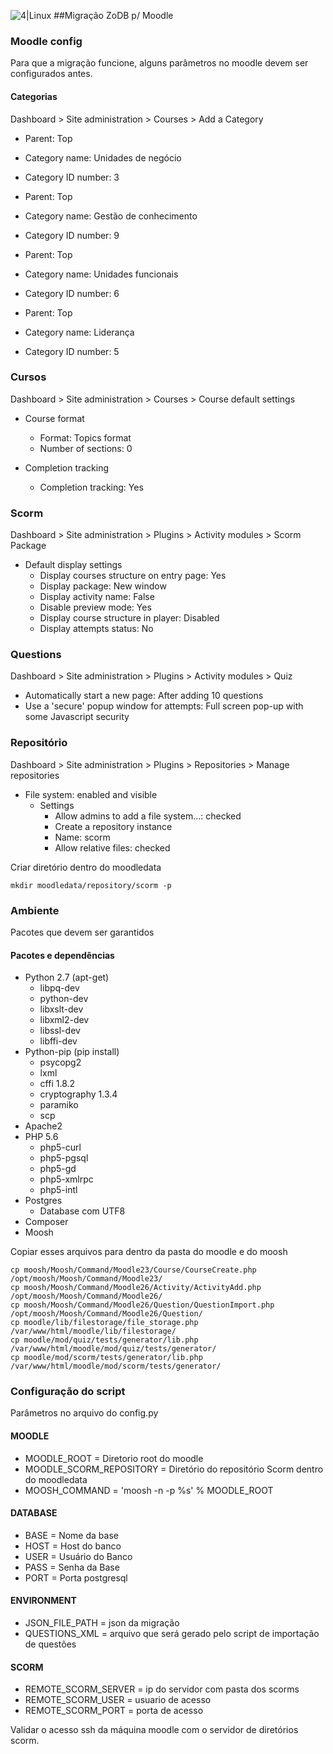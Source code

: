![4|Linux](http://certificados.4linux.com.br/logo-top.png)
##Migração ZoDB p/ Moodle
### Moodle config
Para que a migração funcione, alguns parâmetros no moodle devem ser configurados antes.
#### Categorias
Dashboard > Site administration > Courses > Add a Category
- Parent: Top
- Category name: Unidades de negócio
- Category ID number: 3


- Parent: Top
- Category name: Gestão de conhecimento
- Category ID number: 9


- Parent: Top
- Category name: Unidades funcionais
- Category ID number: 6


- Parent: Top
- Category name: Liderança
- Category ID number: 5

### Cursos
Dashboard > Site administration > Courses > Course default settings
- Course format
  - Format: Topics format
  - Number of sections: 0

- Completion tracking
  - Completion tracking: Yes

### Scorm
Dashboard > Site administration > Plugins > Activity modules > Scorm Package
- Default display settings
    - Display courses structure on entry page: Yes
    - Display package: New window
    - Display activity name: False
    - Disable preview mode: Yes
    - Display course structure in player: Disabled
    - Display attempts status: No

### Questions
Dashboard > Site administration > Plugins > Activity modules > Quiz
- Automatically start a new page: After adding 10 questions
- Use a 'secure' popup window for attempts: Full screen pop-up with some Javascript security

### Repositório
Dashboard > Site administration > Plugins > Repositories > Manage repositories
- File system: enabled and visible
    - Settings 
        - Allow admins to add a file system...: checked
        - Create a repository instance
        - Name: scorm
        - Allow relative files: checked

Criar diretório dentro do moodledata
```
mkdir moodledata/repository/scorm -p
```
### Ambiente
Pacotes que devem ser garantidos
#### Pacotes e dependências
- Python 2.7 (apt-get)
  - libpq-dev
  - python-dev
  - libxslt-dev
  - libxml2-dev
  - libssl-dev
  - libffi-dev
- Python-pip (pip install)
  - psycopg2
  - lxml
  - cffi 1.8.2
  - cryptography 1.3.4
  - paramiko
  - scp
- Apache2
- PHP 5.6
  - php5-curl
  - php5-pgsql
  - php5-gd
  - php5-xmlrpc
  - php5-intl
- Postgres
  - Database com UTF8
- Composer
- Moosh


Copiar esses arquivos para dentro da pasta do moodle e do moosh
```
cp moosh/Moosh/Command/Moodle23/Course/CourseCreate.php /opt/moosh/Moosh/Command/Moodle23/
cp moosh/Moosh/Command/Moodle26/Activity/ActivityAdd.php /opt/moosh/Moosh/Command/Moodle26/
cp moosh/Moosh/Command/Moodle26/Question/QuestionImport.php /opt/moosh/Moosh/Command/Moodle26/Question/
cp moodle/lib/filestorage/file_storage.php /var/www/html/moodle/lib/filestorage/
cp moodle/mod/quiz/tests/generator/lib.php /var/www/html/moodle/mod/quiz/tests/generator/
cp moodle/mod/scorm/tests/generator/lib.php /var/www/html/moodle/mod/scorm/tests/generator/
```
### Configuração do script
Parâmetros no arquivo do config.py
#### MOODLE
- MOODLE_ROOT = Diretorio root do moodle
- MOODLE_SCORM_REPOSITORY = Diretório do repositório Scorm dentro do moodledata
- MOOSH_COMMAND = 'moosh -n -p %s' % MOODLE_ROOT

#### DATABASE
- BASE = Nome da base
- HOST = Host do banco
- USER = Usuário do Banco
- PASS = Senha da Base
- PORT = Porta postgresql

#### ENVIRONMENT
- JSON_FILE_PATH = json da migração
- QUESTIONS_XML = arquivo que será gerado pelo script de importação de questões

#### SCORM
- REMOTE_SCORM_SERVER = ip do servidor com pasta dos scorms
- REMOTE_SCORM_USER = usuario de acesso
- REMOTE_SCORM_PORT = porta de acesso

Validar o acesso ssh da máquina moodle com o servidor de diretórios scorm.
